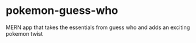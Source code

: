 # pokemon-guess-who
MERN app that takes the essentials from guess who and adds an exciting pokemon twist
